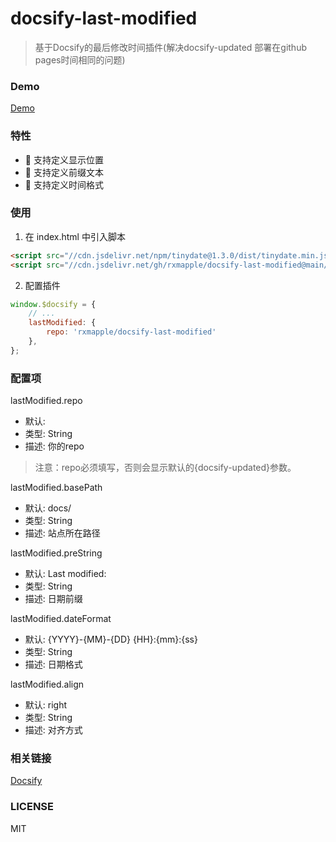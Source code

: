 # docsify-last-modified

> 基于Docsify的最后修改时间插件(解决docsify-updated 部署在github pages时间相同的问题)


### Demo

[Demo](https://rxmapple.github.io/docsify-last-modified/example)


### 特性

- 🎉 支持定义显示位置
- 🎉 支持定义前缀文本
- 🎉 支持定义时间格式


### 使用
1. 在 index.html 中引入脚本
```html
<script src="//cdn.jsdelivr.net/npm/tinydate@1.3.0/dist/tinydate.min.js"></script>
<script src="//cdn.jsdelivr.net/gh/rxmapple/docsify-last-modified@main/src/docsify-last-modified.js"></script>

```

2. 配置插件
```js
window.$docsify = {
    // ...
    lastModified: {
        repo: 'rxmapple/docsify-last-modified'
    },
};
```


### 配置项
lastModified.repo
* 默认: 
* 类型: String
* 描述: 你的repo
> 注意：repo必须填写，否则会显示默认的{docsify-updated}参数。

lastModified.basePath
* 默认: docs/
* 类型: String
* 描述: 站点所在路径

lastModified.preString
* 默认: Last modified:
* 类型: String
* 描述: 日期前缀

lastModified.dateFormat
* 默认: {YYYY}-{MM}-{DD} {HH}:{mm}:{ss}
* 类型: String
* 描述: 日期格式

lastModified.align
* 默认: right
* 类型: String
* 描述: 对齐方式


### 相关链接
[Docsify](https://github.com/docsifyjs/docsify/)


### LICENSE
MIT
